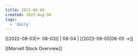 ```yaml
---
title: 2022-08-04
created: 2022-Aug-04
tags:
  - 'daily'
---
```


[[2022-08-03|<- 08-03]] | 08-04 | [[2022-08-05|08-05 ->]]



[[Marvell Stock Overview]]